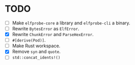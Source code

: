 
# TODO

- [ ] Make `elfprobe-core` a library and `elfprobe-cli` a binary.
- [ ] Rewrite `BytesError` as `ElfError`.
- [X] Rewrite `ChunkError` and `ParseHexError`.
- [ ] `#[derive(Pod)]`.
- [ ] Make Rust workspace.
- [X] Remove `syn` and `quote`.
- [ ] `std::concat_idents!()`
